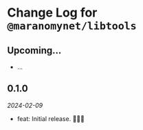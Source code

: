 # Change Log for `@maranomynet/libtools`

## Upcoming...

- ... <!-- Add new lines here. -->

## 0.1.0

_2024-02-09_

- feat: Initial release. 🎉🥳👯
